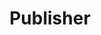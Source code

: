 ---
title: 'Publisher'
field: 'dcterms.publisher'
slug: 'dcterms-publisher'
description: 'Entity or entities responsible for making the resource available.'
comment: 'Usually the name of an organization. Use resources like ROR.'
required: True
module: 'Provenance'
cluster: 'Global'
policy: 'Free value. Repeat values.'
layout: 'home'
---